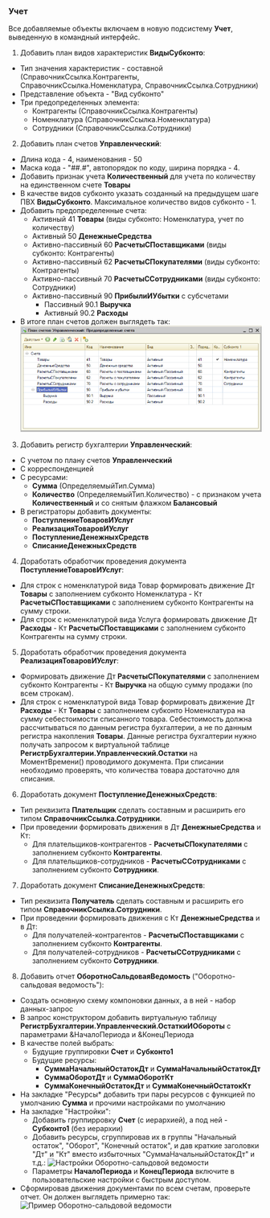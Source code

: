 ### Учет

Все добавляемые объекты включаем в новую подсистему **Учет**, выведенную в командный интерфейс.

1. Добавить план видов характеристик **ВидыСубконто**:
  * Тип значения характеристик - составной (СправочникСсылка.Контрагенты, СправочникСсылка.Номенклатура, СправочникСсылка.Сотрудники)
  * Представление объекта - "Вид субконто"
  * Три предопределенных элемента:
      * Контрагенты (СправочникСсылка.Контрагенты)
      * Номенклатура (СправочникСсылка.Номенклатура)
      * Сотрудники (СправочникСсылка.Сотрудники)

2. Добавить план счетов **Управленческий**:
  * Длина кода - 4, наименования - 50
  * Маска кода - "##.#", автопорядок по коду, ширина порядка - 4.
  * Добавить признак учета **Количественный** для учета по количеству на единственном счете **Товары**
  * В качестве видов субконто указать созданный на предыдущем шаге ПВХ **ВидыСубконто**. Максимальное количество видов субконто - 1.
  * Добавить предопределенные счета:
    * Активный 41 **Товары** (виды субконто: Номенклатура, учет по количеству)
    * Активный 50 **ДенежныеСредства**
    * Активно-пассивный 60 **РасчетыСПоставщиками** (виды субконто: Контрагенты)
    * Активно-пассивный 62 **РасчетыСПокупателями** (виды субконто: Контрагенты)
    * Активно-пассивный 70 **РасчетыССотрудниками** (виды субконто: Сотрудники)
    * Активно-пассивный 90 **ПрибылиИУбытки** с субсчетами
      * Пассивный 90.1 **Выручка**
      * Активный 90.2 **Расходы**
  * В итоге план счетов должен выглядеть так:
![План счетов Управленческий](diploma-c-chart-of-accounts.png)

3. Добавить регистр бухгалтерии **Управленческий**:
  * С учетом по плану счетов **Управленческий**
  * С корреспонденцией
  * С ресурсами:
    * **Сумма** (ОпределяемыйТип.Сумма)
    * **Количество** (ОпределяемыйТип.Количество) - с признаком учета **Количественный** и со снятым флажком **Балансовый**
  * В регистраторы добавить документы:
    * **ПоступлениеТоваровИУслуг**
    * **РеализацияТоваровИУслуг**
    * **ПоступлениеДенежныхСредств**
    * **СписаниеДенежныхСредств**

4. Доработать обработчик проведения документа **ПоступлениеТоваровИУслуг**:
  * Для строк с номенклатурой вида Товар формировать движение Дт **Товары** с заполнением субконто Номенклатура - Кт **РасчетыСПоставщиками** с заполнением субконто Контрагенты на сумму строки.
  * Для строк с номенклатурой вида Услуга формировать движение Дт **Расходы** - Кт **РасчетыСПоставщиками** с заполнением субконто Контрагенты на сумму строки.
    
5. Доработать обработчик проведения документа **РеализацияТоваровИУслуг**:
  * Формировать движение Дт **РасчетыСПокупателями** с заполнением субконто Контрагенты - Кт **Выручка** на общую сумму продажи (по всем строкам).
  * Для строк с номенклатурой вида Товар формировать движение Дт **Расходы** - Кт **Товары** с заполнением субконто Номенклатура на сумму себестоимости списанного товара. Себестоимость должна рассчитываться по данным регистра бухгалтерии, а не по данным регистра накопления **Товары**. Данные регистра бухгалтерии нужно получать запросом к виртуальной таблице **РегистрБухгалтерии.Управленческий.Остатки** на МоментВремени() проводимого документа. При списании необходимо проверять, что количества товара достаточно для списания.

6. Доработать документ **ПоступлениеДенежныхСредств**:
  * Тип реквизита **Плательщик** сделать составным и расширить его типом **СправочникСсылка.Сотрудники**.
  * При проведении формировать движения в Дт **ДенежныеСредства** и Кт:
    * Для плательщиков-контрагентов - **РасчетыСПокупателями** с заполнением субконто **Контрагенты**.
    * Для плательщиков-сотрудников - **РасчетыССотрудниками** с заполнением субконто **Сотрудники**.
      
7. Доработать документ **СписаниеДенежныхСредств**:
  * Тип реквизита **Получатель** сделать составным и расширить его типом **СправочникСсылка.Сотрудники**.
  * При проведении формировать движения с Кт **ДенежныеСредства** и в Дт:
    * Для получателей-контрагентов - **РасчетыСПоставщиками** с заполнением субконто **Контрагенты**.
    * Для получателей-сотрудников - **РасчетыССотрудниками** с заполнением субконто **Сотрудники**.
      
8. Добавить отчет **ОборотноСальдоваяВедомость** ("Оборотно-сальдовая ведомость"):
  * Создать основную схему компоновки данных, а в ней - набор данных-запрос
  * В запрос конструктором добавить виртуальную таблицу **РегистрБухгалтерии.Управленческий.ОстаткиИОбороты** с параметрами &НачалоПериода и &КонецПериода
  * В качестве полей выбрать:
    * Будущие группировки **Счет** и **Субконто1**
    * Будущие ресурсы:
      * **СуммаНачальныйОстатокДт** и **СуммаНачальныйОстатокДт**
      * **СуммаОборотДт** и **СуммаОборотКт**
      * **СуммаКонечныйОстатокДт** и **СуммаКонечныйОстатокКт**
  * На закладке "Ресурсы* добавить три пары ресурсов с функцией по умолчанию **Сумма** и прочими настройками по умолчанию
  * На закладке "Настройки":
    * Добавить группирровку **Счет** (с иерархией), а под ней - **Субконто1** (без иерархии)
    * Добавить ресурсы, сгруппировав их в группы "Начальный остаток", "Оборот", "Конечный остаток", и дав краткие заголовки "Дт" и "Кт" вместо избыточных "СуммаНачальныйОстатокДт" и т.д.:
![Настройки Оборотно-сальдовой ведомости](diploma-c-trial-balance.png)
    * Параметры **НачалоПериода** и **КонецПериода** включите в пользовательские настройки с быстрым доступом.
  * Сформировав движения документами по всем счетам, проверьте отчет. Он должен выглядеть примерно так:
  ![Пример Оборотно-сальдовой ведомости](diploma-c-trial-balance-example.png)

